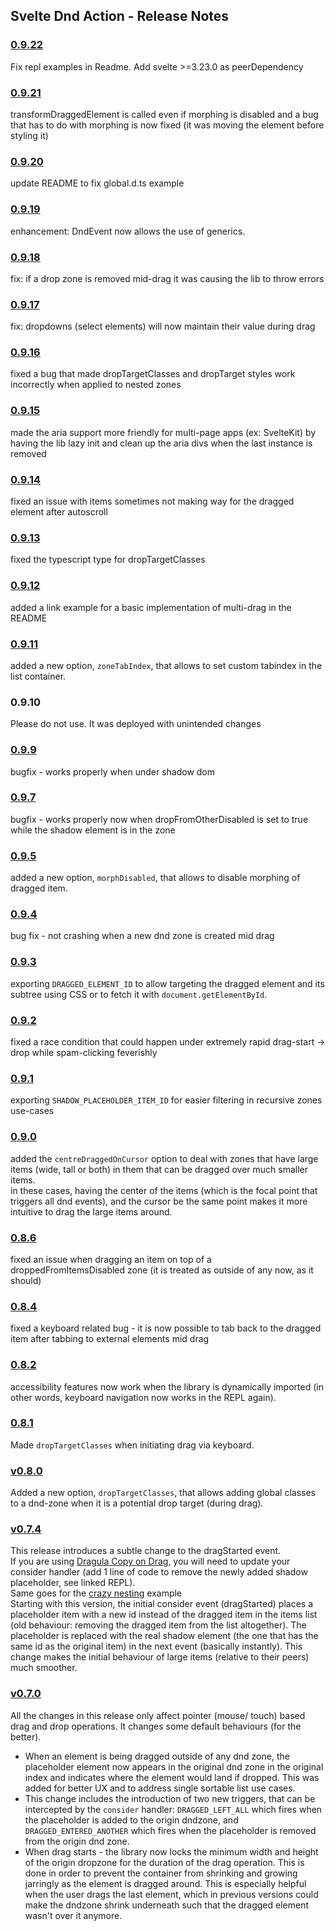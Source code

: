 ## Svelte Dnd Action - Release Notes

### [0.9.22](https://github.com/isaacHagoel/svelte-dnd-action/pull/410)

Fix repl examples in Readme. Add svelte >=3.23.0 as peerDependency

### [0.9.21](https://github.com/isaacHagoel/svelte-dnd-action/pull/405)

transformDraggedElement is called even if morphing is disabled and a bug that has to do with morphing is now fixed (it was moving the element before styling it)

### [0.9.20](https://github.com/isaacHagoel/svelte-dnd-action/pull/401)

update README to fix global.d.ts example

### [0.9.19](https://github.com/isaacHagoel/svelte-dnd-action/pull/382)

enhancement: DndEvent now allows the use of generics.

### [0.9.18](https://github.com/isaacHagoel/svelte-dnd-action/pull/365)

fix: if a drop zone is removed mid-drag it was causing the lib to throw errors

### [0.9.17](https://github.com/isaacHagoel/svelte-dnd-action/pull/320)

fix: dropdowns (select elements) will now maintain their value during drag

### [0.9.16](https://github.com/isaacHagoel/svelte-dnd-action/pull/356)

fixed a bug that made dropTargetClasses and dropTarget styles work incorrectly when applied to nested zones

### [0.9.15](https://github.com/isaacHagoel/svelte-dnd-action/pull/350)

made the aria support more friendly for multi-page apps (ex: SvelteKit) by having the lib lazy init and clean up the aria divs when the last instance is removed

### [0.9.14](https://github.com/isaacHagoel/svelte-dnd-action/pull/340/)

fixed an issue with items sometimes not making way for the dragged element after autoscroll

### [0.9.13](https://github.com/isaacHagoel/svelte-dnd-action/pull/331/)

fixed the typescript type for dropTargetClasses

### [0.9.12](https://github.com/isaacHagoel/svelte-dnd-action/pull/328/)

added a link example for a basic implementation of multi-drag in the README

### [0.9.11](https://github.com/isaacHagoel/svelte-dnd-action/pull/315/)

added a new option, `zoneTabIndex`, that allows to set custom tabindex in the list container.

### 0.9.10

Please do not use. It was deployed with unintended changes

### [0.9.9](https://github.com/isaacHagoel/svelte-dnd-action/pull/301)

bugfix - works properly when under shadow dom

### [0.9.7](https://github.com/isaacHagoel/svelte-dnd-action/pull/290)

bugfix - works properly now when dropFromOtherDisabled is set to true while the shadow element is in the zone

### [0.9.5](https://github.com/isaacHagoel/svelte-dnd-action/pull/271)

added a new option, `morphDisabled`, that allows to disable morphing of dragged item.

### [0.9.4](https://github.com/isaacHagoel/svelte-dnd-action/pull/274)

bug fix - not crashing when a new dnd zone is created mid drag

### [0.9.3](https://github.com/isaacHagoel/svelte-dnd-action/pull/273)

exporting `DRAGGED_ELEMENT_ID` to allow targeting the dragged element and its subtree using CSS or to fetch it with `document.getElementById`.

### [0.9.2](https://github.com/isaacHagoel/svelte-dnd-action/pull/264)

fixed a race condition that could happen under extremely rapid drag-start -> drop while spam-clicking feverishly

### [0.9.1](https://github.com/isaacHagoel/svelte-dnd-action/pull/256)

exporting `SHADOW_PLACEHOLDER_ITEM_ID` for easier filtering in recursive zones use-cases

### [0.9.0](https://github.com/isaacHagoel/svelte-dnd-action/pull/250)

added the `centreDraggedOnCursor` option to deal with zones that have large items (wide, tall or both) in them that can be dragged over much smaller items. <br/>
in these cases, having the center of the items (which is the focal point that triggers all dnd events), and the cursor be the same point makes it more intuitive to drag the large items around.

### [0.8.6](https://github.com/isaacHagoel/svelte-dnd-action/pull/231)

fixed an issue when dragging an item on top of a droppedFromItemsDisabled zone (it is treated as outside of any now, as it should)

### [0.8.4](https://github.com/isaacHagoel/svelte-dnd-action/pull/226)

fixed a keyboard related bug - it is now possible to tab back to the dragged item after tabbing to external elements mid drag

### [0.8.2](https://github.com/isaacHagoel/svelte-dnd-action/pull/221)

accessibility features now work when the library is dynamically imported (in other words, keyboard navigation now works in the REPL again).

### [0.8.1](https://github.com/isaacHagoel/svelte-dnd-action/pull/220)

Made `dropTargetClasses` when initiating drag via keyboard.

### [v0.8.0](https://github.com/isaacHagoel/svelte-dnd-action/pull/218)

Added a new option, `dropTargetClasses`, that allows adding global classes to a dnd-zone when it is a potential drop target (during drag).

### [v0.7.4](https://github.com/isaacHagoel/svelte-dnd-action/pull/213)

This release introduces a subtle change to the dragStarted event. <br />
If you are using [Dragula Copy on Drag](https://svelte.dev/repl/924b4cc920524065a637fa910fe10193?version=3.31.2), you will need to update your consider handler (add 1 line of code to remove the newly added shadow placeholder, see linked REPL). <br />
Same goes for the [crazy nesting](https://svelte.dev/repl/fe8c9eca04f9417a94a8b6041df77139?version=3.31.2) example <br />
Starting with this version, the initial consider event (dragStarted) places a placeholder item with a new id instead of the dragged item in the items list (old behaviour: removing the dragged item from the list altogether). The placeholder is replaced with the real shadow element (the one that has the same id as the original item) in the next event (basically instantly).
This change makes the initial behaviour of large items (relative to their peers) much smoother.

### [v0.7.0](https://github.com/isaacHagoel/svelte-dnd-action/pull/202)

All the changes in this release only affect pointer (mouse/ touch) based drag and drop operations.
It changes some default behaviours (for the better).

-   When an element is being dragged outside of any dnd zone, the placeholder element now appears in the original dnd zone in the original index and indicates where the element would land if dropped. This was added for better UX and to address single sortable list use cases.
-   This change includes the introduction of two new triggers, that can be intercepted by the `consider` handler: `DRAGGED_LEFT_ALL` which fires when the placeholder is added to the origin dndzone, and `DRAGGED_ENTERED_ANOTHER` which fires when the placeholder is removed from the origin dnd zone.
-   When drag starts - the library now locks the minimum width and height of the origin dropzone for the duration of the drag operation. This is done in order to prevent the container from shrinking and growing jarringly as the element is dragged around. This is especially helpful when the user drags the last element, which in previous versions could make the dndzone shrink underneath such that the dragged element wasn't over it anymore.
